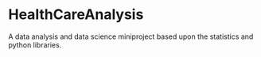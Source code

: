 # HealthCareAnalysis
A data analysis and data science miniproject based upon the statistics and python libraries.
